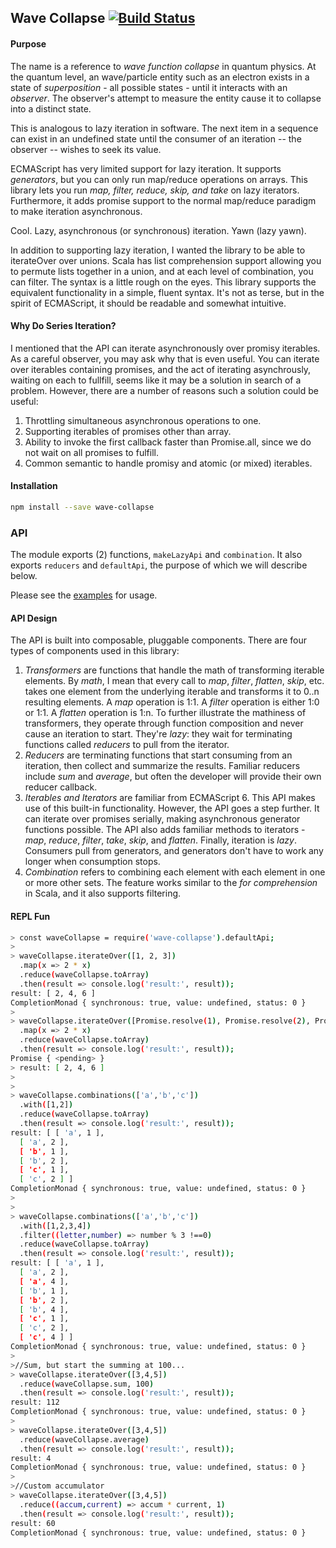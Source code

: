 ## Wave Collapse  [![Build Status](https://travis-ci.org/csgrimes1/wave-collapse.svg?branch=master)](https://travis-ci.org/csgrimes1/wave-collapse)

#### Purpose

The name is a reference to *wave function collapse* in quantum physics.
At the quantum level, an wave/particle entity such as an electron exists in a state of
*superposition* - all possible states - until it interacts with an *observer*. The
observer's attempt to measure the entity cause it to collapse into a distinct
state.

This is analogous to lazy iteration in software. The next item in a sequence can exist
in an undefined state until the consumer of an iteration -- the observer -- wishes to
seek its value.

ECMAScript has very limited support for lazy iteration. It supports *generators*, but
you can only run map/reduce operations on arrays. This library lets you run *map, filter,
reduce, skip, and take* on lazy iterators. Furthermore, it adds promise support to the normal
map/reduce paradigm to make iteration asynchronous.

Cool. Lazy, asynchronous (or synchronous) iteration. Yawn (lazy yawn).

In addition to supporting lazy iteration, I wanted the library to be able to iterateOver over
unions. Scala has list comprehension support allowing you to permute lists together in a
union, and at each level of combination, you can filter. The syntax is a little rough
on the eyes. This library supports the equivalent functionality in a simple, fluent
syntax. It's not as terse, but in the spirit of ECMAScript, it should be readable and
somewhat intuitive.

#### Why Do Series Iteration?

I mentioned that the API can iterate asynchronously over promisy iterables. As a careful
observer, you may ask why that is even useful. You can iterate over iterables containing
promises, and the act of iterating asynchrously, waiting on each to fullfill, seems like
it may be a solution in search of a problem. However, there are a number of
reasons such a solution could be useful:

1. Throttling simultaneous asynchronous operations to one.
2. Supporting iterables of promises other than array.
3. Ability to invoke the first callback faster than Promise.all, since we do
not wait on all promises to fulfill.
4. Common semantic to handle promisy and atomic (or mixed) iterables.

#### Installation

```bash
npm install --save wave-collapse
```

### API

The module exports (2) functions, `makeLazyApi` and `combination`. It also exports
`reducers` and `defaultApi`, the purpose of which we will describe below. 

Please see the [examples](https://github.com/csgrimes1/wave-collapse/tree/master/examples) for usage.

#### API Design

The API is built into composable, pluggable components. There are four types of
components used in this library:

1. *Transformers* are functions that handle the math of transforming iterable elements.
By *math*, I mean that every call to _map_, _filter_, _flatten_, _skip_, etc. takes one element from
the underlying iterable and transforms it to 0..n resulting elements. A *map*
operation is 1:1. A _filter_ operation is either 1:0 or 1:1. A _flatten_ operation
is 1:n. To further illustrate the mathiness of transformers, they operate
through function composition and never cause an iteration to start. They're _lazy_:
they wait for terminating functions called *reducers* to pull from the iterator.
2. *Reducers* are terminating functions that start consuming from an iteration,
then collect and summarize the results. Familiar reducers include *sum* and *average*,
but often the developer will provide their own reducer callback.
3. *Iterables and Iterators* are familiar from ECMAScript 6. This API makes
use of this built-in functionality. However, the API goes a step further. It
can iterate over promises serially, making asynchronous generator functions
possible. The API also adds familiar methods to iterators - _map_, _reduce_, _filter_,
_take_, _skip_, and _flatten_. Finally, iteration is _lazy_. Consumers pull from
generators, and generators don't have to work any longer when consumption
stops.
4. *Combination* refers to combining each element with each element in one or
more other sets. The feature works similar to the *for comprehension* in Scala,
and it also supports filtering. 

#### REPL Fun

```bash
> const waveCollapse = require('wave-collapse').defaultApi;
>
> waveCollapse.iterateOver([1, 2, 3])
  .map(x => 2 * x)
  .reduce(waveCollapse.toArray)
  .then(result => console.log('result:', result));
result: [ 2, 4, 6 ]
CompletionMonad { synchronous: true, value: undefined, status: 0 }
>
> waveCollapse.iterateOver([Promise.resolve(1), Promise.resolve(2), Promise.resolve(3)])
  .map(x => 2 * x)
  .reduce(waveCollapse.toArray)
  .then(result => console.log('result:', result));
Promise { <pending> }
> result: [ 2, 4, 6 ]
>
>
> waveCollapse.combinations(['a','b','c'])
  .with([1,2])
  .reduce(waveCollapse.toArray)
  .then(result => console.log('result:', result));
result: [ [ 'a', 1 ],
  [ 'a', 2 ],
  [ 'b', 1 ],
  [ 'b', 2 ],
  [ 'c', 1 ],
  [ 'c', 2 ] ]
CompletionMonad { synchronous: true, value: undefined, status: 0 }
>
>
> waveCollapse.combinations(['a','b','c'])
  .with([1,2,3,4])
  .filter((letter,number) => number % 3 !==0)
  .reduce(waveCollapse.toArray)
  .then(result => console.log('result:', result));
result: [ [ 'a', 1 ],
  [ 'a', 2 ],
  [ 'a', 4 ],
  [ 'b', 1 ],
  [ 'b', 2 ],
  [ 'b', 4 ],
  [ 'c', 1 ],
  [ 'c', 2 ],
  [ 'c', 4 ] ]
CompletionMonad { synchronous: true, value: undefined, status: 0 }
>
>//Sum, but start the summing at 100...
> waveCollapse.iterateOver([3,4,5])
  .reduce(waveCollapse.sum, 100)
  .then(result => console.log('result:', result));
result: 112
CompletionMonad { synchronous: true, value: undefined, status: 0 }
>
> waveCollapse.iterateOver([3,4,5])
  .reduce(waveCollapse.average)
  .then(result => console.log('result:', result));
result: 4
CompletionMonad { synchronous: true, value: undefined, status: 0 }
>
>//Custom accumulator
> waveCollapse.iterateOver([3,4,5])
  .reduce((accum,current) => accum * current, 1)
  .then(result => console.log('result:', result));
result: 60
CompletionMonad { synchronous: true, value: undefined, status: 0 }
```